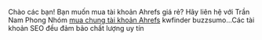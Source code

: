 Chào các bạn! Bạn muốn mua tài khoản Ahrefs giá rẻ? Hãy liên hệ với Trần Nam Phong Nhóm <a href="http://trannamphong.tk">mua chung tài khoản Ahrefs</a> kwfinder buzzsumo...Các tài khoản SEO đều đảm bảo chất lượng uy tín
